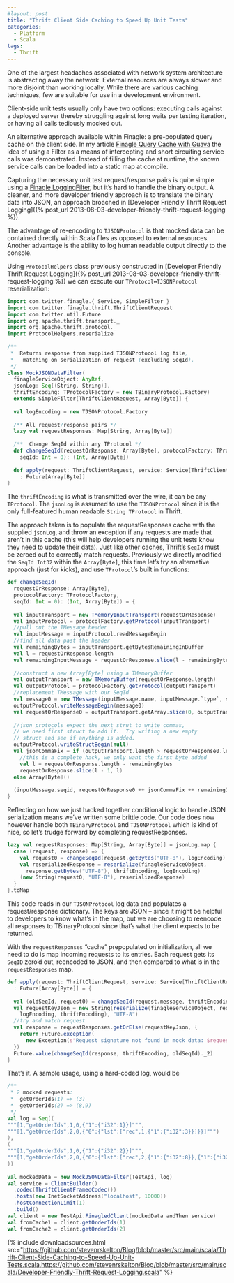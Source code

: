 ```yaml
---
#layout: post
title: "Thrift Client Side Caching to Speed Up Unit Tests"
categories:
  - Platform
  - Scala
tags:
  - Thrift
---
```


One of the largest headaches associated with network system architecture is abstracting away the network. External
resources are always slower and more disjoint than working locally. While there are various caching techniques, few are
suitable for use in a development environment.

Client-side unit tests usually only have two options: executing calls against a deployed server thereby struggling
against long waits per testing iteration, or having all calls tediously mocked out.

An alternative approach available within Finagle: a pre-populated query cache on the client side. In my
article [Finagle Query Cache with Guava](http://stevenskelton.ca/finagle-query-cache-with-guava/) the idea of using a
Filter as a means of intercepting and short circuiting service calls was demonstrated. Instead of filling the cache at
runtime, the known service calls can be loaded into a static map at compile.

Capturing the necessary unit test request/response pairs is quite simple using
a [Finagle LoggingFilter](https://github.com/twitter/finagle/blob/master/finagle-core/src/main/scala/com/twitter/finagle/filter/LoggingFilter.scala),
but it’s hard to handle the binary output. A cleaner, and more developer friendly approach is to translate the binary
data into JSON, an approach broached in [Developer Friendly Thrift Request Logging]({% post_url
2013-08-03-developer-friendly-thrift-request-logging %}).

The advantage of re-encoding to `TJSONProtocol` is that mocked data can be contained directly within Scala files as
opposed to external resources. Another advantage is the ability to log human readable output directly to the console.

Using `ProtocolHelpers` class previously constructed in [Developer Friendly Thrift Request Logging]({% post_url
2013-08-03-developer-friendly-thrift-request-logging %}) we can execute our `TProtocol↔TJSONProtocol` reserialization:

```scala
import com.twitter.finagle.{ Service, SimpleFilter }
import com.twitter.finagle.thrift.ThriftClientRequest
import com.twitter.util.Future
import org.apache.thrift.transport._
import org.apache.thrift.protocol._
import ProtocolHelpers.reserialize
 
/**
 *  Returns response from supplied TJSONProtocol log file,
 *   matching on serialization of request (excluding SeqId).
 */
class MockJSONDataFilter(
  finagleServiceObject: AnyRef,
  jsonLog: Seq[(String, String)],
  thriftEncoding: TProtocolFactory = new TBinaryProtocol.Factory)
  extends SimpleFilter[ThriftClientRequest, Array[Byte]] {
 
  val logEncoding = new TJSONProtocol.Factory
 
  /** All request/response pairs */
  lazy val requestResponses: Map[String, Array[Byte]]
 
  /**  Change SeqId within any TProtocol */
  def changeSeqId(requestOrResponse: Array[Byte], protocolFactory: TProtocolFactory, 
    seqId: Int = 0): (Int, Array[Byte])
 
  def apply(request: ThriftClientRequest, service: Service[ThriftClientRequest, Array[Byte]])
    : Future[Array[Byte]] 
}
```

The `thriftEncoding` is what is transmitted over the wire, it can be any `TProtocol`. The `jsonLog` is assumed to use
the `TJSONProtocol` since it is the only full-featured human readable `String TProtocol` in Thrift.

The approach taken is to populate the requestResponses cache with the supplied `jsonLog`, and throw an exception if any
requests are made that aren’t in this cache (this will help developers running the unit tests know they need to update
their data). Just like other caches, Thrift’s `SeqId` must be zeroed out to correctly match requests. Previously we
directly modified the `SeqId Int32` within the `Array[Byte]`, this time let’s try an alternative approach (just for
kicks), and use `TProtocol`’s built in functions:

```scala
def changeSeqId(
  requestOrResponse: Array[Byte], 
  protocolFactory: TProtocolFactory, 
  seqId: Int = 0): (Int, Array[Byte]) = {
 
  val inputTransport = new TMemoryInputTransport(requestOrResponse)
  val inputProtocol = protocolFactory.getProtocol(inputTransport)
  //pull out the TMessage header
  val inputMessage = inputProtocol.readMessageBegin
  //find all data past the header
  val remainingBytes = inputTransport.getBytesRemainingInBuffer
  val l = requestOrResponse.length
  val remainingInputMessage = requestOrResponse.slice(l - remainingBytes, l)
 
  //construct a new Array[Byte] using a TMemoryBuffer
  val outputTransport = new TMemoryBuffer(requestOrResponse.length)
  val outputProtocol = protocolFactory.getProtocol(outputTransport)
  //replacement TMessage with our SeqId
  val message0 = new TMessage(inputMessage.name, inputMessage.`type`, seqId)
  outputProtocol.writeMessageBegin(message0)
  val requestOrResponse0 = outputTransport.getArray.slice(0, outputTransport.length)
 
  //json protocols expect the next strut to write commas,
  // we need first struct to add it.  Try writing a new empty
  // struct and see if anything is added.
  outputProtocol.writeStructBegin(null)
  val jsonCommaFix = if (outputTransport.length > requestOrResponse0.length)
    //this is a complete hack, we only want the first byte added
    val l = requestOrResponse.length - remainingBytes
    requestOrResponse.slice(l - 1, l)
  else Array[Byte]()
 
  (inputMessage.seqid, requestOrResponse0 ++ jsonCommaFix ++ remainingInputMessage)
}
```

Reflecting on how we just hacked together conditional logic to handle JSON serialization means we’ve written some
brittle code. Our code does now however handle both `TBinaryProtocol` and `TJSONProtocol` which is kind of nice, so
let’s trudge forward by completing requestResponses.

```scala
lazy val requestResponses: Map[String, Array[Byte]] = jsonLog.map {
  case (request, response) => {
    val request0 = changeSeqId(request.getBytes("UTF-8"), logEncoding)._2
    val reserializedResponse = reserialize(finagleServiceObject, 
      response.getBytes("UTF-8"), thriftEncoding, logEncoding)
    (new String(request0, "UTF-8"), reserializedResponse)
  }
}.toMap
```

This code reads in our `TJSONProtocol` log data and populates a request/response dictionary. The keys are JSON – since
it might be helpful to developers to know what’s in the map, but we are choosing to reencode all responses to
TBinaryProtocol since that’s what the client expects to be returned.

With the `requestResponses` “cache” prepopulated on initialization, all we need to do is map incoming requests to its
entries.
Each request gets its `SeqID` zero’d out, reencoded to JSON, and then compared to what is in the `requestResponses` map.

```scala
def apply(request: ThriftClientRequest, service: Service[ThriftClientRequest, Array[Byte]])
  : Future[Array[Byte]] = {
 
  val (oldSeqId, request0) = changeSeqId(request.message, thriftEncoding)
  val requestKeyJson = new String(reserialize(finagleServiceObject, request0, 
    logEncoding, thriftEncoding), "UTF-8")
  //try and match request
  val response = requestResponses.getOrElse(requestKeyJson, {
    return Future.exception(
      new Exception(s"Request signature not found in mock data: $requestKeyJson"))
  })
  Future.value(changeSeqId(response, thriftEncoding, oldSeqId)._2)
}
```

That’s it. A sample usage, using a hard-coded log, would be

```scala
/**
 * 2 mocked requests:
 *  getOrderIds(1) => (3)
 *  getOrderIds(2) => (8,9)
 */
val log = Seq((
"""[1,"getOrderIds",1,0,{"1":{"i32":1}}]""",
"""[1,"getOrderIds",2,0,{"0":{"lst":["rec",1,{"1":{"i32":3}}]}}]""")
),
(
"""[1,"getOrderIds",1,0,{"1":{"i32":2}}]""",
"""[1,"getOrderIds",2,0,{"0":{"lst":["rec",2,{"1":{"i32":8}},{"1":{"i32":9}}]}}]""")
))
     
val mockedData = new MockJSONDataFilter(TestApi, log)
val service = ClientBuilder()
  .codec(ThriftClientFramedCodec())
  .hosts(new InetSocketAddress("localhost", 10000))
  .hostConnectionLimit(1)
  .build()
val client = new TestApi.FinagledClient(mockedData andThen service)
val fromCache1 = client.getOrderIds(1)
val fromCache2 = client.getOrderIds(2)
```

{%
include downloadsources.html
src="https://github.com/stevenrskelton/Blog/blob/master/src/main/scala/Thrift-Client-Side-Caching-to-Speed-Up-Unit-Tests.scala,https://github.com/stevenrskelton/Blog/blob/master/src/main/scala/Developer-Friendly-Thrift-Request-Logging.scala"
%}